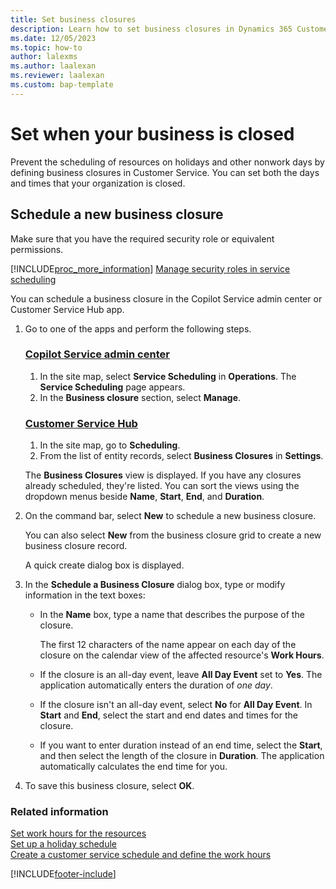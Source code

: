 ```yaml
---
title: Set business closures
description: Learn how to set business closures in Dynamics 365 Customer Service
ms.date: 12/05/2023
ms.topic: how-to
author: lalexms
ms.author: laalexan
ms.reviewer: laalexan
ms.custom: bap-template
---
```


# Set when your business is closed

Prevent the scheduling of resources on holidays and other nonwork days by defining business closures in Customer Service. You can set both the days and times that your organization is closed. 

## Schedule a new business closure

Make sure that you have the required security role or equivalent permissions. 

[!INCLUDE[proc_more_information](../../includes/proc-more-information.md)] [Manage security roles in service scheduling](../administer/manage-security-roles.md)

You can schedule a business closure in the Copilot Service admin center or Customer Service Hub app.

1. Go to one of the apps and perform the following steps.

   ### [Copilot Service admin center](#tab/copilotserviceadmincenter)

    1. In the site map, select **Service Scheduling** in **Operations**. The **Service Scheduling** page appears.
    1. In the **Business closure** section, select **Manage**.

   ### [Customer Service Hub](#tab/customerservicehub)

    1. In the site map, go to **Scheduling**.
    1. From the list of entity records, select **Business Closures** in **Settings**.
      
   The **Business Closures** view is displayed. If you have any closures already scheduled, they're listed. You can sort the views using the dropdown menus beside **Name**, **Start**, **End**, and **Duration**.

1. On the command bar, select **New** to schedule a new business closure. </br>
 
   You can also select **New** from the business closure grid to create a new business closure record.

   A quick create dialog box is displayed.
  
1.  In the **Schedule a Business Closure** dialog box, type or modify information in the text boxes:  
  
    - In the **Name** box, type a name that describes the purpose of the closure.
  
         The first 12 characters of the name appear on each day of the closure on the calendar view of the affected resource's **Work Hours**.  
  
    -  If the closure is an all-day event, leave **All Day Event** set to **Yes**. The application automatically enters the duration of *one day*.
    -  If the closure isn't an all-day event, select **No** for **All Day Event**. In **Start** and **End**, select the start and end dates and times for the closure.
    - If you want to enter duration instead of an end time, select the **Start**, and then select the length of the closure in **Duration**. The application automatically calculates the end time for you. 
  
1.  To save this business closure, select **OK**.  
  
### Related information  
 [Set work hours for the resources](../administer/resources-service-scheduling.md#set-work-hours-for-the-resources) </br>
 [Set up a holiday schedule](../administer/set-up-holiday-schedule.md)   </br>
 [Create a customer service schedule and define the work hours](../administer/create-customer-service-schedule-define-work-hours.md)


[!INCLUDE[footer-include](../../includes/footer-banner.md)]
